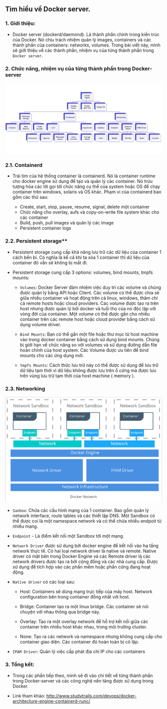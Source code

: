 ## Tìm hiểu về Docker server.

### 1. Giới thiệu:

- Docker server (dockerd/daemond). Là thành phần chính trong kiến trúc của Docker. Nó chịu trách nhiệm quản lý images, containers và các thành phần của containers: networks, volumes. Trong bài viết này, mình sẽ giới thiệu về các thành phần, nhiệm vụ của từng thành phần trong `Docker server`.
	
### 2. Chức năng, nhiệm vụ của từng thành phần trong Docker-server

  ![alt](../../images/kientruc2.png)
  
### 2.1. Containerd

- Trái tim của hệ thống container là containerd. Nó là container runtime cho docker engine sử dụng để tạo và quản lý các container. Nó trừu tượng hóa các lời gọi tới chức năng cụ thể của system hoặc OS để chạy container trên windows, solaris và OS khác. Phạm vi của containerd bao gồm các thứ sau:

	* Create, start, stop, pause, resume, signal, delete một container
    * Chức năng cho overlay, aufs và copy-on-write file system khác cho các container
    * Build, push, pull images và quản lý các image
    * Persistent container logs


### 2.2. Persistent storage**

- Persistent storage cung cấp khả năng lưu trữ các dữ liệu của container 1 cách bền bỉ. Có nghĩa là kể cả khi ta xóa 1 container thì dữ liệu của container đó vẫn sẽ không bị mất đi.

- Persistent storage cung cấp 3 options: volumes, bind mounts, tmpfs mounts:
	
	* `Volumes`: Docker Server đảm nhiệm việc duy trì các volume và chúng được quản lý bằng API hoặc Client. Các volume có thể được chia sẻ giữa nhiều container và hoạt động trên cả linux, windows, thâm chí cả remote hosts hoặc cloud providers. Các volume được tạo ra trên host nhưng được quản lý bởi docker và tuổi thọ của nó độc lập với vòng đời của container. Một volume có thể được gắn cho nhiều container trên các remote host hoặc cloud provider bằng cách sử dụng volume driver.
	
	* `Bind Mounts`: Bạn có thể gắn một file hoặc thư mục từ host machine vào trong docker container bằng cách sử dụng bind mounts. Chúng bị giới hạn về chức năng so với volumes và sử dụng đường dẫn file hoàn chỉnh của host system. Các Volume được ưu tiên để bind mounts cho các ứng dụng mới.
	
	* `tmpfs Mounts`: Cách thức lưu trữ này có thể được sử dụng để lưu trữ dữ liệu tạm thời vì dữ liệu không được lưu trên ổ cứng mà được lưu trên vùng lưu trữ tạm thời của host machine ( memory ).
	

### 2.3. Networking

  ![alt](../../images/network.png)
  
- `Sanbox`: Chứa các cấu hình mạng của 1 container. Bao gồm quản lý network interface, route tables và các thiết lập DNS. Một Sandbox có thể được coi là một namespace network và có thể chứa nhiều endpoit từ nhiều mạng.  
 
- `Endpoint` - Là điểm kết nối một Sandbox tới một mạng.
 
- `Network Driver` được sử dụng bởi docker engine để kết nối vào hạ tầng network thực tế. Có hai loại network driver là native và remote. Native driver có mặt bên trong Docker Engine và các Remote driver là các network drivers được tạo ra bởi cộng đồng và các nhà cung cấp. Được sử dụng để tích hợp vào các phần mềm hoặc phần cứng đang hoạt động.
 
- `Native driver` có các loại sau:
	
	* Host: Containers sẽ dùng mạng trực tiếp của máy host. Network configuration bên trong container đồng nhất với host.
	
    * Bridge: Container tạo ra một linux bridge. Các container sẽ nói chuyện với nhau thông qua bridge này.
	
    * Overlay: Tạo ra một overlay network để hỗ trợ kết nối giữa các container trên nhiều host khác nhau, trong môi trường cluster.

    * None: Tạo ra các network và namespace nhưng không cung cấp cho container giao diện. Các container đó hoàn toàn bị cô lập.
	
- `IPAM Driver`: Quản lý việc cấp phát địa chỉ IP cho các containers
      
### 3. Tổng kết:

- Trong các phần tiếp theo, mình sẽ đi vào chi tiết về từng thành phần trong Docker-server và các công nghệ nền tảng được sử dụng trong Docker.

- Link tham khảo: http://www.studytrails.com/devops/docker-architecture-engine-containerd-runc/
	